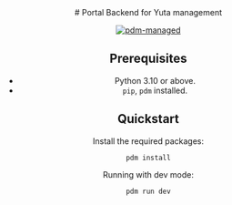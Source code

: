<div align="center">
# Portal Backend for Yuta management

[![pdm-managed](https://img.shields.io/badge/pdm-managed-blueviolet)](https://pdm.fming.dev)

<div>

## Prerequisites

- Python 3.10 or above.
- `pip`, `pdm` installed.

## Quickstart

Install the required packages:

```
pdm install
```

Running with dev mode:

```
pdm run dev
```
